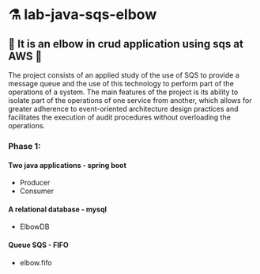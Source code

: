 # ⚗️ lab-java-sqs-elbow
## 🦾 It is an elbow in crud application using sqs at AWS 🦾

The project consists of an applied study of the use of SQS to provide a message queue and the use of this technology to perform part of the operations of a system. 
The main features of the project is its ability to isolate part of the operations of one service from another, which allows for greater adherence to event-oriented architecture design practices and facilitates the execution of audit procedures without overloading the operations.

### Phase 1:
#### Two java applications - spring boot
- Producer
- Consumer
#### A relational database - mysql
- ElbowDB
#### Queue SQS - FIFO
- elbow.fifo



